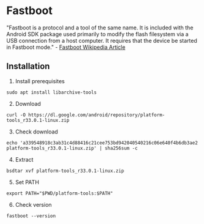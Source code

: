 


# Fastboot

"Fastboot is a protocol and a tool of the same name. It is included with the Android SDK package used primarily to modify the flash filesystem via a USB connection from a host computer. It requires that the device be started in Fastboot mode." - [Fastboot Wikipedia Article](https://en.wikipedia.org/wiki/Fastboot)

## Installation

1. Install prerequisites

```
sudo apt install libarchive-tools
```

2. Download

```
curl -O https://dl.google.com/android/repository/platform-tools_r33.0.1-linux.zip
```

3. Check download

```
echo 'a339548918c3ab31c4d88416c21cee753bd942040540216c06e640f4b6db3ae2  platform-tools_r33.0.1-linux.zip' | sha256sum -c
```

4. Extract

```
bsdtar xvf platform-tools_r33.0.1-linux.zip
```

5. Set PATH

```
export PATH="$PWD/platform-tools:$PATH"
```

6. Check version

```
fastboot --version
```


